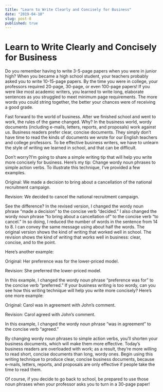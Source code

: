 ```yaml
---
title: "Learn to Write Clearly and Concisely for Business"
date: "2019-04-10"
slug: post-8
published: true
---
```

<!-- markdownlint-disable MD033 -->

# Learn to Write Clearly and Concisely for Business
Do you remember having to write 3-5-page papers when you were in junior high? When you became a high school student, your teachers probably asked you to write 10-15-page papers. By the time you were in college, your professors required 20-page, 30-page, or even 100-page papers! If you were like most academic writers, you learned to write long, elaborate sentences as you struggled to meet minimum page requirements. The more words you could string together, the better your chances were of receiving a good grade.

Fast forward to the world of business. After we finished school and went to work, the rules of the game changed. Why? In the business world, wordy documents (including e-mails, letters, reports, and proposals) work against us. Business readers prefer clear, concise documents. They simply don’t have time to read the kinds of documents we wrote for our English teachers and college professors. To be effective business writers, we have to unlearn the style of writing we learned in school, and that can be difficult.

Don’t worry?I’m going to share a simple writing tip that will help you write more concisely for business. Here’s my tip: Change wordy noun phrases to simple action verbs. To illustrate this technique, I’ve provided a few examples.

Original: We made a decision to bring about a cancellation of the national recruitment campaign.

Revision: We decided to cancel the national recruitment campaign.

See the difference? In the revised version, I changed the wordy noun phrase “made a decision” to the concise verb “decided.” I also changed the wordy noun phrase “to bring about a cancellation of” to the concise verb “to cancel.” In so doing, I reduced the number of words in the sentence from 14 to 8. I can convey the same message using about half the words. The original version shows the kind of writing that worked well in school. The revision shows the kind of writing that works well in business: clear, concise, and to the point.

Here’s another example:

Original: Her preference was for the lower-priced model.

Revision: She preferred the lower-priced model.

In this example, I changed the wordy noun phrase “preference was for” to the concise verb “preferred.” If your business writing is too wordy, can you see how this writing technique will help you write more concisely? Here’s one more example:

Original: Carol was in agreement with John’s comment.

Revision: Carol agreed with John’s comment.

In this example, I changed the wordy noun phrase “was in agreement” to the concise verb “agreed.”

By changing wordy noun phrases to simple action verbs, you’ll shorten your business documents, which will make them more effective. Today’s business readers are overloaded with work; as a result, they’re more willing to read short, concise documents than long, wordy ones. Begin using this writing technique to produce clear, concise business documents, because e-mails, letters, reports, and proposals are only effective if people take the time to read them.

Of course, if you decide to go back to school, be prepared to use those noun phrases when your professor asks you to turn in a 30-page paper!